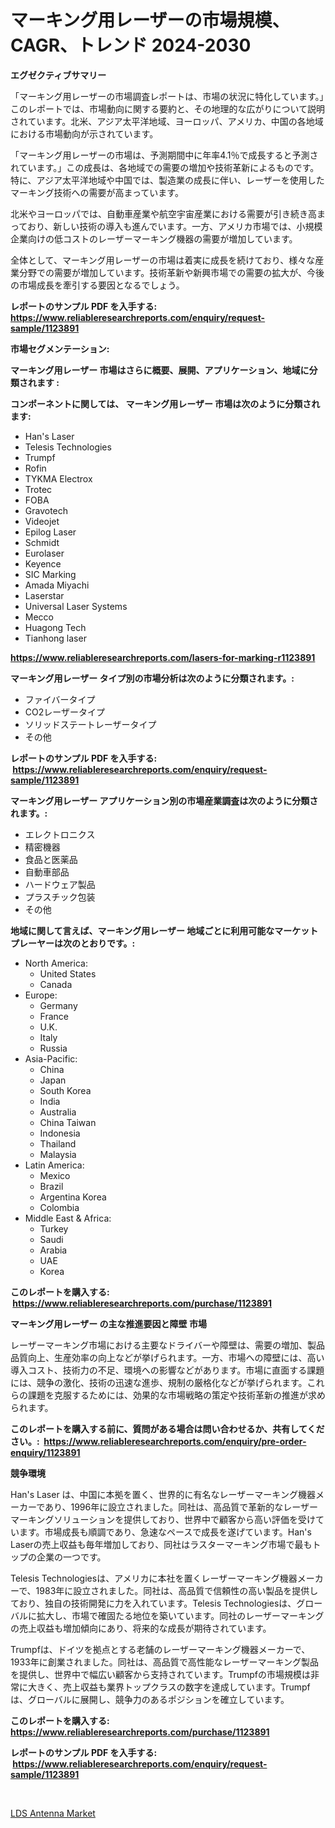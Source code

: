 <p><h1>マーキング用レーザーの市場規模、CAGR、トレンド 2024-2030</h1></p><p><strong>エグゼクティブサマリー</strong></p>
<p><p>「マーキング用レーザーの市場調査レポートは、市場の状況に特化しています。」このレポートでは、市場動向に関する要約と、その地理的な広がりについて説明されています。北米、アジア太平洋地域、ヨーロッパ、アメリカ、中国の各地域における市場動向が示されています。</p><p>「マーキング用レーザーの市場は、予測期間中に年率4.1％で成長すると予測されています。」この成長は、各地域での需要の増加や技術革新によるものです。特に、アジア太平洋地域や中国では、製造業の成長に伴い、レーザーを使用したマーキング技術への需要が高まっています。</p><p>北米やヨーロッパでは、自動車産業や航空宇宙産業における需要が引き続き高まっており、新しい技術の導入も進んでいます。一方、アメリカ市場では、小規模企業向けの低コストのレーザーマーキング機器の需要が増加しています。</p><p>全体として、マーキング用レーザーの市場は着実に成長を続けており、様々な産業分野での需要が増加しています。技術革新や新興市場での需要の拡大が、今後の市場成長を牽引する要因となるでしょう。</p></p>
<p><strong>レポートのサンプル PDF を入手する: <a href="https://www.reliableresearchreports.com/enquiry/request-sample/1123891">https://www.reliableresearchreports.com/enquiry/request-sample/1123891</a></strong></p>
<p><strong>市場セグメンテーション:</strong></p>
<p><strong> マーキング用レーザー 市場はさらに概要、展開、アプリケーション、地域に分類されます :</strong></p>
<p><strong>コンポーネントに関しては、 マーキング用レーザー 市場は次のように分類されます: &nbsp;</strong></p>
<p><ul><li>Han's Laser</li><li>Telesis Technologies</li><li>Trumpf</li><li>Rofin</li><li>TYKMA Electrox</li><li>Trotec</li><li>FOBA</li><li>Gravotech</li><li>Videojet</li><li>Epilog Laser</li><li>Schmidt</li><li>Eurolaser</li><li>Keyence</li><li>SIC Marking</li><li>Amada Miyachi</li><li>Laserstar</li><li>Universal Laser Systems</li><li>Mecco</li><li>Huagong Tech</li><li>Tianhong laser</li></ul></p>
<p><strong><a href="https://www.reliableresearchreports.com/lasers-for-marking-r1123891">https://www.reliableresearchreports.com/lasers-for-marking-r1123891</a></strong></p>
<p><strong> マーキング用レーザー タイプ別の市場分析は次のように分類されます。:</strong></p>
<p><ul><li>ファイバータイプ</li><li>CO2レーザータイプ</li><li>ソリッドステートレーザータイプ</li><li>その他</li></ul></p>
<p><strong>レポートのサンプル PDF を入手する: &nbsp;<a href="https://www.reliableresearchreports.com/enquiry/request-sample/1123891">https://www.reliableresearchreports.com/enquiry/request-sample/1123891</a></strong></p>
<p><strong> マーキング用レーザー アプリケーション別の市場産業調査は次のように分類されます。:</strong></p>
<p><ul><li>エレクトロニクス</li><li>精密機器</li><li>食品と医薬品</li><li>自動車部品</li><li>ハードウェア製品</li><li>プラスチック包装</li><li>その他</li></ul></p>
<p><strong>地域に関して言えば、マーキング用レーザー 地域ごとに利用可能なマーケットプレーヤーは次のとおりです。:</strong></p>
<p><ul>
    <li>
        North America:
        <ul>
            <li>United States</li>
            <li>Canada</li>
        </ul>
    </li>
    <li>
        Europe:
        <ul>
            <li>Germany</li>
            <li>France</li>
            <li>U.K.</li>
            <li>Italy</li>
            <li>Russia</li>
        </ul>
    </li>
    <li>
        Asia-Pacific:
        <ul>
            <li>China</li>
            <li>Japan</li>
            <li>South Korea</li>
            <li>India</li>
            <li>Australia</li>
            <li>China Taiwan</li>
            <li>Indonesia</li>
            <li>Thailand</li>
            <li>Malaysia</li>
        </ul>
    </li>
    <li>
        Latin America:
        <ul>
            <li>Mexico</li>
            <li>Brazil</li>
            <li>Argentina Korea</li>
            <li>Colombia</li>
        </ul>
    </li>
    <li>
        Middle East & Africa:
        <ul>
            <li>Turkey</li>
            <li>Saudi</li>
            <li>Arabia</li>
            <li>UAE</li>
            <li>Korea</li>
        </ul>
    </li>
    </ul></p>
<p><strong>このレポートを購入する: &nbsp;<a href="https://www.reliableresearchreports.com/purchase/1123891">https://www.reliableresearchreports.com/purchase/1123891</a></strong></p>
<p><strong>マーキング用レーザー の主な推進要因と障壁 市場</strong></p>
<p><p>レーザーマーキング市場における主要なドライバーや障壁は、需要の増加、製品品質向上、生産効率の向上などが挙げられます。一方、市場への障壁には、高い導入コスト、技術力の不足、環境への影響などがあります。市場に直面する課題には、競争の激化、技術の迅速な進歩、規制の厳格化などが挙げられます。これらの課題を克服するためには、効果的な市場戦略の策定や技術革新の推進が求められます。</p></p>
<p><strong>このレポートを購入する前に、質問がある場合は問い合わせるか、共有してください。:&nbsp; <a href="https://www.reliableresearchreports.com/enquiry/pre-order-enquiry/1123891">https://www.reliableresearchreports.com/enquiry/pre-order-enquiry/1123891</a></strong></p>
<p><strong>競争環境</strong></p>
<p><p>Han's Laser は、中国に本拠を置く、世界的に有名なレーザーマーキング機器メーカーであり、1996年に設立されました。同社は、高品質で革新的なレーザーマーキングソリューションを提供しており、世界中で顧客から高い評価を受けています。市場成長も順調であり、急速なペースで成長を遂げています。Han's Laserの売上収益も毎年増加しており、同社はラスターマーキング市場で最もトップの企業の一つです。</p><p>Telesis Technologiesは、アメリカに本社を置くレーザーマーキング機器メーカーで、1983年に設立されました。同社は、高品質で信頼性の高い製品を提供しており、独自の技術開発に力を入れています。Telesis Technologiesは、グローバルに拡大し、市場で確固たる地位を築いています。同社のレーザーマーキングの売上収益も増加傾向にあり、将来的な成長が期待されています。</p><p>Trumpfは、ドイツを拠点とする老舗のレーザーマーキング機器メーカーで、1933年に創業されました。同社は、高品質で高性能なレーザーマーキング製品を提供し、世界中で幅広い顧客から支持されています。Trumpfの市場規模は非常に大きく、売上収益も業界トップクラスの数字を達成しています。Trumpfは、グローバルに展開し、競争力のあるポジションを確立しています。</p></p>
<p><strong>このレポートを購入する: &nbsp; <a href="https://www.reliableresearchreports.com/purchase/1123891">https://www.reliableresearchreports.com/purchase/1123891</a></strong></p>
<p><strong>レポートのサンプル PDF を入手する: &nbsp;<a href="https://www.reliableresearchreports.com/enquiry/request-sample/1123891">https://www.reliableresearchreports.com/enquiry/request-sample/1123891</a></strong><strong></strong></p>
<p>&nbsp;</p>
<p><p><a href="https://invited-way-688.notion.site/LDS-Antenna-Market-Analysis-and-Sze-Forecasted-for-period-from-2024-to-2031-0ec2b0ce20e74ce6b38d96f3c54f4c2b">LDS Antenna Market</a></p></p>